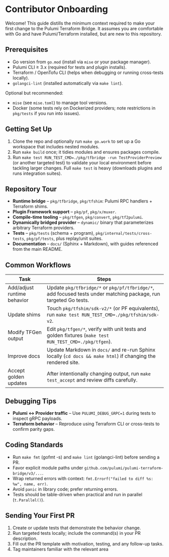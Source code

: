 # Contributor Onboarding

Welcome! This guide distills the minimum context required to make your first change to the Pulumi Terraform Bridge. It
assumes you are comfortable with Go and have Pulumi/Terraform installed, but are new to this repository.

## Prerequisites

- Go version from `go.mod` (install via `mise` or your package manager).
- Pulumi CLI ≥ 3.x (required for tests and plugin installs).
- Terraform / OpenTofu CLI (helps when debugging or running cross-tests locally).
- `golangci-lint` (installed automatically via `make lint`).

Optional but recommended:

- `mise` (see `mise.toml`) to manage tool versions.
- Docker (some tests rely on Dockerized providers; note restrictions in `pkg/tests` if you run into issues).

## Getting Set Up

1. Clone the repo and optionally run `make go.work` to set up a Go workspace that includes nested modules.
2. Run `make build` once; it tidies modules and ensures packages compile.
3. Run `make test RUN_TEST_CMD=./pkg/tfbridge -run TestProviderPreview` (or another targeted test) to validate your local
   environment before tackling larger changes. Full `make test` is heavy (downloads plugins and runs integration suites).

## Repository Tour

- **Runtime bridge** – `pkg/tfbridge`, `pkg/tfshim`: Pulumi RPC handlers + Terraform shims.
- **Plugin Framework support** – `pkg/pf`, `pkg/x/muxer`.
- **Compile-time tooling** – `pkg/tfgen`, `pkg/convert`, `pkg/tf2pulumi`.
- **Dynamically bridged provider** – `dynamic/` binary that parameterizes arbitrary Terraform providers.
- **Tests** – `pkg/tests` (schema + program), `pkg/internal/tests/cross-tests`, `pkg/pf/tests`, plus replay/unit suites.
- **Documentation** – `docs/` (Sphinx + Markdown), with guides referenced from the main README.

## Common Workflows

| Task | Steps |
| ---- | ----- |
| Add/adjust runtime behavior | Update `pkg/tfbridge/*` or `pkg/pf/tfbridge/*`, add focused tests under matching package, run targeted Go tests. |
| Update shims | Touch `pkg/tfshim/sdk-v2/*` (or PF equivalents), run `make test RUN_TEST_CMD=./pkg/tfshim/sdk-v2`. |
| Modify TFGen output | Edit `pkg/tfgen/*`, verify with unit tests and golden fixtures (`make test RUN_TEST_CMD=./pkg/tfgen`). |
| Improve docs | Update Markdown in `docs/` and re-run Sphinx locally (`cd docs && make html`) if changing the rendered site. |
| Accept golden updates | After intentionally changing output, run `make test_accept` and review diffs carefully. |

## Debugging Tips

- **Pulumi <-> Provider traffic** – Use `PULUMI_DEBUG_GRPC=1` during tests to inspect gRPC payloads.
- **Terraform behavior** – Reproduce using Terraform CLI or cross-tests to confirm parity gaps.

## Coding Standards

- Run `make fmt` (gofmt -s) and `make lint` (golangci-lint) before sending a PR.
- Favor explicit module paths under `github.com/pulumi/pulumi-terraform-bridge/v3/...`.
- Wrap returned errors with context: `fmt.Errorf("failed to diff %s: %w", name, err)`.
- Avoid `panic` in library code; prefer returning errors.
- Tests should be table-driven when practical and run in parallel (`t.Parallel()`).

## Sending Your First PR

1. Create or update tests that demonstrate the behavior change.
2. Run targeted tests locally; include the command(s) in your PR description.
3. Fill out the PR template with motivation, testing, and any follow-up tasks.
4. Tag maintainers familiar with the relevant area
